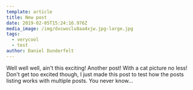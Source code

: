 ```yaml
---
template: article
title: New post
date: 2019-02-05T15:24:16.976Z
media_image: /img/dxcwoclu8aa4xjw.jpg-large.jpg
tags:
  - verycool
  - test
author: Daniel Dunderfelt
---
```

Well well well, ain't this exciting! Another post! With a cat picture no less! Don't get too excited though, I just made this post to test how the posts listing works with multiple posts. You never know...
